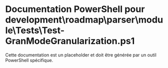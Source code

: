 # Documentation PowerShell pour development\roadmap\parser\module\Tests\Test-GranModeGranularization.ps1

Cette documentation est un placeholder et doit être générée par un outil PowerShell spécifique.
